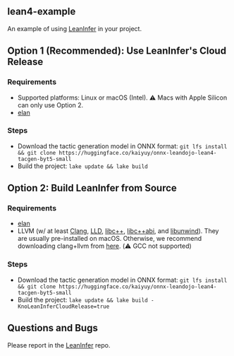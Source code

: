 lean4-example
-------------

An example of using [LeanInfer](https://github.com/lean-dojo/LeanInfer) in your project.

## Option 1 (Recommended): Use LeanInfer's Cloud Release

### Requirements
* Supported platforms: Linux or macOS (Intel). :warning: Macs with Apple Silicon can only use Option 2.
* [elan](https://github.com/leanprover/elan)

### Steps

* Download the tactic generation model in ONNX format: `git lfs install && git clone https://huggingface.co/kaiyuy/onnx-leandojo-lean4-tacgen-byt5-small`
* Build the project: `lake update && lake build`


## Option 2: Build LeanInfer from Source

### Requirements
* [elan](https://github.com/leanprover/elan)
* LLVM (w/ at least [Clang](https://clang.llvm.org/), [LLD](https://lld.llvm.org/), [libc++](https://libcxx.llvm.org/), [libc++abi](https://libcxxabi.llvm.org/), and [libunwind](https://github.com/llvm/llvm-project/tree/main/libunwind)). They are usually pre-installed on macOS. Otherwise, we recommend downloading clang+llvm from [here](https://github.com/llvm/llvm-project/releases/tag/llvmorg-16.0.0). (:warning: GCC not supported)


### Steps

* Download the tactic generation model in ONNX format: `git lfs install && git clone https://huggingface.co/kaiyuy/onnx-leandojo-lean4-tacgen-byt5-small`
* Build the project: `lake update && lake build -KnoLeanInferCloudRelease=true`


## Questions and Bugs

Please report in the [LeanInfer](https://github.com/lean-dojo/LeanInfer) repo.
